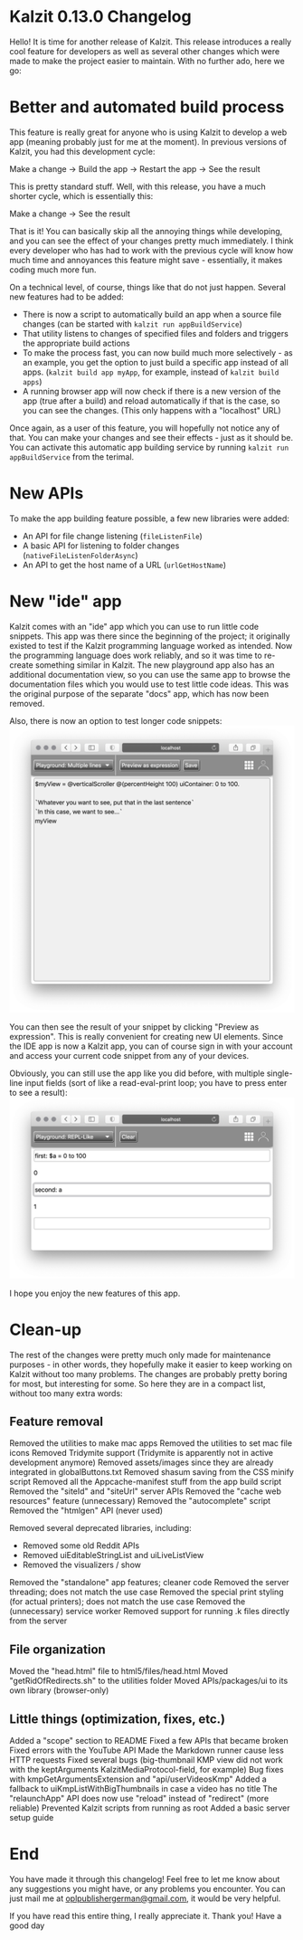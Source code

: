 # Kalzit 0.13.0 Changelog
Hello! It is time for another release of Kalzit. This release introduces a really cool feature for developers as well as several other changes which were made to make the project easier to maintain.
With no further ado, here we go:

# Better and automated build process
This feature is really great for anyone who is using Kalzit to develop a web app (meaning probably just for me at the moment).
In previous versions of Kalzit, you had this development cycle:

Make a change -> Build the app -> Restart the app -> See the result

This is pretty standard stuff. Well, with this release, you have a much shorter cycle, which is essentially this:

Make a change -> See the result

That is it! You can basically skip all the annoying things while developing, and you can see the effect of your changes pretty much immediately.
I think every developer who has had to work with the previous cycle will know how much time and annoyances this feature might save - essentially, it makes coding much more fun.

On a technical level, of course, things like that do not just happen. Several new features had to be added:
* There is now a script to automatically build an app when a source file changes (can be started with `kalzit run appBuildService`)
* That utility listens to changes of specified files and folders and triggers the appropriate build actions
* To make the process fast, you can now build much more selectively - as an example, you get the option to just build a specific app instead of all apps. (`kalzit build app myApp`, for example, instead of `kalzit build apps`)
* A running browser app will now check if there is a new version of the app (true after a build) and reload automatically if that is the case, so you can see the changes. (This only happens with a "localhost" URL)

Once again, as a user of this feature, you will hopefully not notice any of that. You can make your changes and see their effects - just as it should be.
You can activate this automatic app building service by running `kalzit run appBuildService` from the terimal.

# New APIs
To make the app building feature possible, a few new libraries were added:
* An API for file change listening (`fileListenFile`)
* A basic API for listening to folder changes (`nativeFileListenFolderAsync`)
* An API to get the host name of a URL (`urlGetHostName`)

# New "ide" app
Kalzit comes with an "ide" app which you can use to run little code snippets. This app was there since the beginning of the project; it originally existed to test if the Kalzit programming language worked as intended.
Now the programming language does work reliably, and so it was time to re-create something similar in Kalzit. The new playground app also has an additional documentation view, so you can use the same app to browse the documentation files which you would use to test little code ideas.
This was the original purpose of the separate "docs" app, which has now been removed.

Also, there is now an option to test longer code snippets:
![Screenshot of the multi-line editor in the playground app](/docs/images/0.13.0/ide-multiline.png)

You can then see the result of your snippet by clicking "Preview as expression". This is really convenient for creating new UI elements.
Since the IDE app is now a Kalzit app, you can of course sign in with your account and access your current code snippet from any of your devices.

Obviously, you can still use the app like you did before, with multiple single-line input fields (sort of like a read-eval-print loop; you have to press enter to see a result):
![Screenshot of the single-line editor in the playground app](/docs/images/0.13.0/ide-singleline.png)

I hope you enjoy the new features of this app.

# Clean-up
The rest of the changes were pretty much only made for maintenance purposes - in other words, they hopefully make it easier to keep working on Kalzit without too many problems.
The changes are probably pretty boring for most, but interesting for some. So here they are in a compact list, without too many extra words:

## Feature removal
Removed the utilities to make mac apps
Removed the utilities to set mac file icons
Removed Tridymite support (Tridymite is apparently not in active development anymore)
Removed assets/images since they are already integrated in globalButtons.txt
Removed shasum saving from the CSS minify script
Removed all the Appcache-manifest stuff from the app build script
Removed the "siteId" and "siteUrl" server APIs
Removed the "cache web resources" feature (unnecessary)
Removed the "autocomplete" script
Removed the "htmlgen" API (never used)

Removed several deprecated libraries, including:
* Removed some old Reddit APIs
* Removed uiEditableStringList and uiLiveListView
* Removed the visualizers / show

Removed the "standalone" app features; cleaner code
Removed the server threading; does not match the use case
Removed the special print styling (for actual printers); does not match the use case
Removed the (unnecessary) service worker
Removed support for running .k files directly from the server

## File organization
Moved the "head.html" file to html5/files/head.html
Moved "getRidOfRedirects.sh" to the utilities folder
Moved APIs/packages/ui to its own library (browser-only)

## Little things (optimization, fixes, etc.)
Added a "scope" section to README
Fixed a few APIs that became broken
Fixed errors with the YouTube API
Made the Markdown runner cause less HTTP requests
Fixed several bugs (big-thumbnail KMP view did not work with the keptArguments KalzitMediaProtocol-field, for example)
Bug fixes with kmpGetArgumentsExtension and "api/userVideosKmp"
Added a fallback to uiKmpListWithBigThumbnails in case a video has no title
The "relaunchApp" API does now use "reload" instead of "redirect" (more reliable)
Prevented Kalzit scripts from running as root
Added a basic server setup guide

# End
You have made it through this changelog!
Feel free to let me know about any suggestions you might have, or any problems you encounter. You can just mail me at oplpublishergerman@gmail.com, it would be very helpful.

If you have read this entire thing, I really appreciate it. Thank you! Have a good day